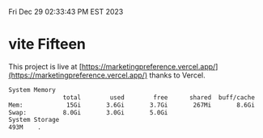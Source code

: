 Fri Dec 29 02:33:43 PM EST 2023

# vite Fifteen


This project is live at [https://marketingpreference.vercel.app/](https://marketingpreference.vercel.app/) thanks to Vercel.

```bash
System Memory
               total        used        free      shared  buff/cache   available
Mem:            15Gi       3.6Gi       3.7Gi       267Mi       8.6Gi        11Gi
Swap:          8.0Gi       3.0Gi       5.0Gi
System Storage
493M	.
